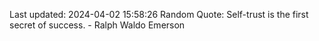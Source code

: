 Last updated: 2024-04-02 15:58:26
Random Quote: Self-trust is the first secret of success. - Ralph Waldo Emerson